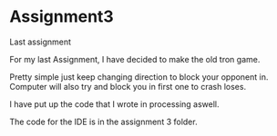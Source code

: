 # Assignment3
Last assignment

For my last Assignment, I have decided to make the old tron game.

Pretty simple just keep changing direction to block your opponent in.
Computer will also try and block you in first one to crash loses.

I have put up the code that I wrote in processing aswell.

The code for the IDE is in the assignment 3 folder.
